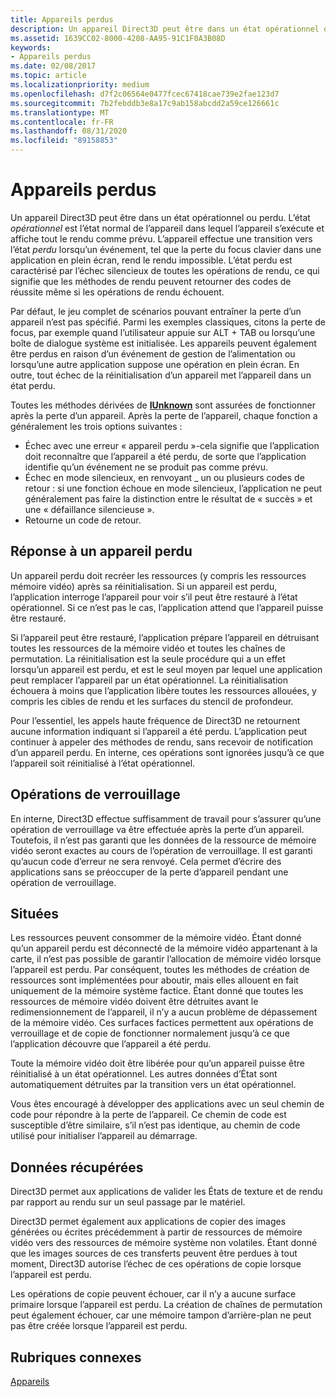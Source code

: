 ```yaml
---
title: Appareils perdus
description: Un appareil Direct3D peut être dans un état opérationnel ou perdu.
ms.assetid: 1639CC02-8000-4208-AA95-91C1F0A3B08D
keywords:
- Appareils perdus
ms.date: 02/08/2017
ms.topic: article
ms.localizationpriority: medium
ms.openlocfilehash: d7f2c06564e0477fcec67418cae739e2fae123d7
ms.sourcegitcommit: 7b2febddb3e8a17c9ab158abcdd2a59ce126661c
ms.translationtype: MT
ms.contentlocale: fr-FR
ms.lasthandoff: 08/31/2020
ms.locfileid: "89158853"
---
```

# <a name="lost-devices"></a>Appareils perdus


Un appareil Direct3D peut être dans un état opérationnel ou perdu. L’état *opérationnel* est l’état normal de l’appareil dans lequel l’appareil s’exécute et affiche tout le rendu comme prévu. L’appareil effectue une transition vers l’état *perdu* lorsqu’un événement, tel que la perte du focus clavier dans une application en plein écran, rend le rendu impossible. L’état perdu est caractérisé par l’échec silencieux de toutes les opérations de rendu, ce qui signifie que les méthodes de rendu peuvent retourner des codes de réussite même si les opérations de rendu échouent.

Par défaut, le jeu complet de scénarios pouvant entraîner la perte d’un appareil n’est pas spécifié. Parmi les exemples classiques, citons la perte de focus, par exemple quand l’utilisateur appuie sur ALT + TAB ou lorsqu’une boîte de dialogue système est initialisée. Les appareils peuvent également être perdus en raison d’un événement de gestion de l’alimentation ou lorsqu’une autre application suppose une opération en plein écran. En outre, tout échec de la réinitialisation d’un appareil met l’appareil dans un état perdu.

Toutes les méthodes dérivées de [**IUnknown**](/windows/desktop/api/unknwn/nn-unknwn-iunknown) sont assurées de fonctionner après la perte d’un appareil. Après la perte de l’appareil, chaque fonction a généralement les trois options suivantes :

-   Échec avec une erreur « appareil perdu »-cela signifie que l’application doit reconnaître que l’appareil a été perdu, de sorte que l’application identifie qu’un événement ne se produit pas comme prévu.
-   Échec en mode silencieux, en renvoyant \_ un ou plusieurs codes de retour : si une fonction échoue en mode silencieux, l’application ne peut généralement pas faire la distinction entre le résultat de « succès » et une « défaillance silencieuse ».
-   Retourne un code de retour.

## <a name="span-idresponding_to_a_lost_devicespanspan-idresponding_to_a_lost_devicespanspan-idresponding_to_a_lost_devicespanresponding-to-a-lost-device"></a><span id="Responding_to_a_Lost_Device"></span><span id="responding_to_a_lost_device"></span><span id="RESPONDING_TO_A_LOST_DEVICE"></span>Réponse à un appareil perdu


Un appareil perdu doit recréer les ressources (y compris les ressources mémoire vidéo) après sa réinitialisation. Si un appareil est perdu, l’application interroge l’appareil pour voir s’il peut être restauré à l’état opérationnel. Si ce n’est pas le cas, l’application attend que l’appareil puisse être restauré.

Si l’appareil peut être restauré, l’application prépare l’appareil en détruisant toutes les ressources de la mémoire vidéo et toutes les chaînes de permutation. La réinitialisation est la seule procédure qui a un effet lorsqu’un appareil est perdu, et est le seul moyen par lequel une application peut remplacer l’appareil par un état opérationnel. La réinitialisation échouera à moins que l’application libère toutes les ressources allouées, y compris les cibles de rendu et les surfaces du stencil de profondeur.

Pour l’essentiel, les appels haute fréquence de Direct3D ne retournent aucune information indiquant si l’appareil a été perdu. L’application peut continuer à appeler des méthodes de rendu, sans recevoir de notification d’un appareil perdu. En interne, ces opérations sont ignorées jusqu’à ce que l’appareil soit réinitialisé à l’état opérationnel.

## <a name="span-idlocking_operationsspanspan-idlocking_operationsspanspan-idlocking_operationsspanlocking-operations"></a><span id="Locking_Operations"></span><span id="locking_operations"></span><span id="LOCKING_OPERATIONS"></span>Opérations de verrouillage


En interne, Direct3D effectue suffisamment de travail pour s’assurer qu’une opération de verrouillage va être effectuée après la perte d’un appareil. Toutefois, il n’est pas garanti que les données de la ressource de mémoire vidéo seront exactes au cours de l’opération de verrouillage. Il est garanti qu’aucun code d’erreur ne sera renvoyé. Cela permet d’écrire des applications sans se préoccuper de la perte d’appareil pendant une opération de verrouillage.

## <a name="span-idresourcesspanspan-idresourcesspanspan-idresourcesspanresources"></a><span id="Resources"></span><span id="resources"></span><span id="RESOURCES"></span>Situées


Les ressources peuvent consommer de la mémoire vidéo. Étant donné qu’un appareil perdu est déconnecté de la mémoire vidéo appartenant à la carte, il n’est pas possible de garantir l’allocation de mémoire vidéo lorsque l’appareil est perdu. Par conséquent, toutes les méthodes de création de ressources sont implémentées pour aboutir, mais elles allouent en fait uniquement de la mémoire système factice. Étant donné que toutes les ressources de mémoire vidéo doivent être détruites avant le redimensionnement de l’appareil, il n’y a aucun problème de dépassement de la mémoire vidéo. Ces surfaces factices permettent aux opérations de verrouillage et de copie de fonctionner normalement jusqu’à ce que l’application découvre que l’appareil a été perdu.

Toute la mémoire vidéo doit être libérée pour qu’un appareil puisse être réinitialisé à un état opérationnel. Les autres données d’État sont automatiquement détruites par la transition vers un état opérationnel.

Vous êtes encouragé à développer des applications avec un seul chemin de code pour répondre à la perte de l’appareil. Ce chemin de code est susceptible d’être similaire, s’il n’est pas identique, au chemin de code utilisé pour initialiser l’appareil au démarrage.

## <a name="span-idretrieved_dataspanspan-idretrieved_dataspanspan-idretrieved_dataspanretrieved-data"></a><span id="Retrieved_Data"></span><span id="retrieved_data"></span><span id="RETRIEVED_DATA"></span>Données récupérées


Direct3D permet aux applications de valider les États de texture et de rendu par rapport au rendu sur un seul passage par le matériel.

Direct3D permet également aux applications de copier des images générées ou écrites précédemment à partir de ressources de mémoire vidéo vers des ressources de mémoire système non volatiles. Étant donné que les images sources de ces transferts peuvent être perdues à tout moment, Direct3D autorise l’échec de ces opérations de copie lorsque l’appareil est perdu.

Les opérations de copie peuvent échouer, car il n’y a aucune surface primaire lorsque l’appareil est perdu. La création de chaînes de permutation peut également échouer, car une mémoire tampon d’arrière-plan ne peut pas être créée lorsque l’appareil est perdu.

## <a name="span-idrelated-topicsspanrelated-topics"></a><span id="related-topics"></span>Rubriques connexes


[Appareils](devices.md)

 

 